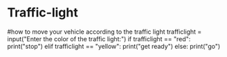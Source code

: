 # Traffic-light
#how to move your vehicle according to the traffic light
trafficlight = input("Enter the color of the traffic light:")
if trafficlight == "red":
    print("stop")
elif trafficlight == "yellow":
    print("get ready")
else:
    print("go")
